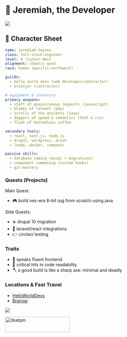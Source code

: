 <h1>🧙 Jeremiah, the Developer</h1>
<p><img src="https://github-readme-stats.vercel.app/api?username=dsatpm&show_icons=true&theme=tokyonight&count_private=true" /></p>

## 🧾 Character Sheet

```yaml
name: jeremiah-haynes
class: full-stack-engineer
level: 9 (junior-dev)
alignment: chaotic-good
race: human (pacific-northwest)

guilds:
  - hello world devs (web developer/contractor)
  - brainjar (contractor)

# equipment & inventory
primary weapons:
  - staff of ansyncronous requests (javascript)
  - blades of laravel (php)
  - scrolls of the ancients (java)
  - daggers of speed & semantics (html & css)
  - flask of bottomless coffee

secondary tools:
  - react, next.js, node.js
  - drupal, wordpress, drush
  - lando, docker, composer

passive skills:
  - database taming (mysql + migrations)
  - component summoning (custom hooks)
  - git-mastery
```

### Quests (Projects)

Main Quest:

- 🎮 build nes-era 8-bit rpg from scratch using java

Side Quests:

- ✈️ drupal 10 migration
- 💏 laravel/react integrations
- 👉 circleci testing

### Traits

- 🐉 speaks fluent frontend
- 🧪 critical hits in code readability
- 🪓 a good build is like a sharp axe: minimal and deadly

### Locations & Fast Travel

- [HelloWorldDevs](https://helloworlddevs.com)
- [Brainjar](https://brainjar.net)

<p><img src="https://github-readme-streak-stats.herokuapp.com/?user=dsatpm&theme=tokyonight" /></p>

<a href="https://www.buymeacoffee.com/dsatpm"> 
  <img align="left" src="https://cdn.buymeacoffee.com/buttons/v2/default-yellow.png" height="50" width="210" alt="dsatpm" />
</a>
